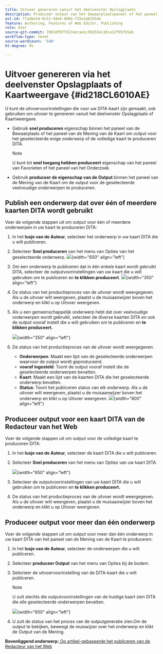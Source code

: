```yaml
---
title: Uitvoer genereren vanuit het deelvenster Opslagplaats
description: Produceer output van het bewaarplaatspaneel of het paneel van de Mening van de Kaart in AEM Guides. Leer om een onderwerp te publiceren over één of meerdere kaarten DITA wordt gebruikt of output voor veelvoudige onderwerpen te produceren die.
exl-id: f7a4be54-9c51-44e6-96bb-f25e3a6155da
feature: Authoring, Features of Web Editor, Publishing
role: User
source-git-commit: 7db3df07fd17eecae1c502554118ca12f95fb5ab
workflow-type: tm+mt
source-wordcount: '540'
ht-degree: 0%

---
```


# Uitvoer genereren via het deelvenster Opslagplaats of Kaartweergave {#id218CL6010AE}

U kunt de uitvoervoorinstellingen die voor uw DITA-kaart zijn gemaakt, ook gebruiken om uitvoer te genereren vanuit het deelvenster Opslagplaats of Kaartweergave.

- Gebruik **snel produceren** eigenschap binnen het paneel van de Bewaarplaats of het paneel van de Mening van de Kaart om output voor het geselecteerde enige onderwerp of de volledige kaart te produceren DITA.

  >[!NOTE]
  >
  > U kunt tot **snel toegang hebben produceert** eigenschap van het paneel van Favorieten of het paneel van het Onderzoek.

- Gebruik **produceer de eigenschap van de Output** binnen het paneel van de Mening van de Kaart om de output voor de geselecteerde veelvoudige onderwerpen te produceren.

## Publish een onderwerp dat over één of meerdere kaarten DITA wordt gebruikt

Voer de volgende stappen uit om output voor één of meerdere onderwerpen in uw kaart te produceren DITA:

1. In het **lusje van de Auteur**, selecteer het onderwerp in uw kaart DITA die u wilt publiceren.

1. Selecteer **Snel produceren** van het menu van Opties van het geselecteerde onderwerp.
   ![](images/select-topic-options-menu_cs.png){width="650" align="left"}

1. Om een onderwerp te publiceren dat in één enkele kaart wordt gebruikt DITA, selecteer de outputvoorinstellingen van uw kaart die u wilt gebruiken om te publiceren en **te klikken produceert**.
   ![](images/select-preset_cs.png){width="350" align="left"}

1. De status van het productieproces van de uitvoer wordt weergegeven. Als u de uitvoer wilt weergeven, plaatst u de muisaanwijzer boven het onderwerp en klikt u op Uitvoer weergeven.

1. Als u een gemeenschappelijk onderwerp hebt dat over veelvoudige onderwerpen wordt gebruikt, selecteer de diverse kaarten DITA en ook de output vooraf instelt die u wilt gebruiken om te publiceren en **te klikken produceert.**

   ![](images/select-preset-multiple-maps_cs.png){width="350" align="left"}

1. De status van het productieproces van de uitvoer wordt weergegeven.

   - **Onderwerpen**: Maakt een lijst van de geselecteerde onderwerpen waarvoor de output wordt geproduceerd.
   - **vooraf ingesteld**: Toont de output vooraf instelt die de geselecteerde onderwerpen bevatten.
   - **Kaart**: Maakt een lijst van de kaarten DITA die het geselecteerde onderwerp bevatten.
   - **Status**: Toont het publiceren status van elk onderwerp.
Als u de uitvoer wilt weergeven, plaatst u de muisaanwijzer boven het onderwerp en klikt u op Uitvoer weergeven.
     ![](images/output-multiple-maps_cs.png){width="800" align="left"}


## Produceer output voor een kaart DITA van de Redacteur van het Web

Voer de volgende stappen uit om output voor de volledige kaart te produceren DITA:

1. In het **lusje van de Auteur**, selecteer de kaart DITA die u wilt publiceren.

1. Selecteer **Snel produceren** van het menu van Opties van uw kaart DITA.

   ![](images/select-map-options-menu_cs.png){width="650" align="left"}

1. Selecteer de outputvoorinstellingen van uw kaart DITA die u wilt gebruiken om te publiceren en **te klikken produceert.**

1. De status van het productieproces van de uitvoer wordt weergegeven. Als u de uitvoer wilt weergeven, plaatst u de muisaanwijzer boven het onderwerp en klikt u op Uitvoer weergeven.


## Produceer output voor meer dan één onderwerp

Voer de volgende stappen uit om output voor meer dan één onderwerp in uw kaart DITA van het paneel van de Mening van de Kaart te produceren:

1. In het **lusje van de Auteur**, selecteer de onderwerpen die u wilt publiceren.

1. Selecteer **produceer Output** van het menu van Opties bij de bodem.

1. Selecteer de uitvoervoorinstelling van de DITA-kaart die u wilt publiceren.

   >[!NOTE]
   >
   > U zult slechts die outputvoorinstellingen van de huidige kaart zien DITA die alle geselecteerde onderwerpen bevatten.

   ![](images/generate-output-multiple-topics_cs.png){width="650" align="left"}

1. U zult de status van het proces van de outputgeneratie zien.Om de output te bekijken, beweegt de muiswijzer over het onderwerp en klikt de Output van de Mening.


**Bovenliggend onderwerp:**[ Op artikel-gebaseerde het publiceren van de Redacteur van het Web ](web-editor-article-publishing.md)
